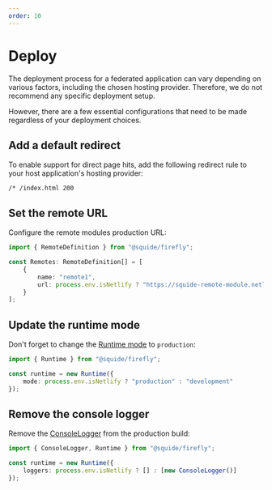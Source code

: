 ```yaml
---
order: 10
---
```


# Deploy

The deployment process for a federated application can vary depending on various factors, including the chosen hosting provider. Therefore, we do not recommend any specific deployment setup.

However, there are a few essential configurations that need to be made regardless of your deployment choices.

## Add a default redirect

To enable support for direct page hits, add the following redirect rule to your host application's hosting provider:

```
/* /index.html 200
```

## Set the remote URL

Configure the remote modules production URL:

```ts
import { RemoteDefinition } from "@squide/firefly";

const Remotes: RemoteDefinition[] = [
    {
        name: "remote1",
        url: process.env.isNetlify ? "https://squide-remote-module.netlify.app" : "http://localhost:8081"
    }
];
```

## Update the runtime mode

Don't forget to change the [Runtime mode](../reference/runtime/runtime-class.md#change-the-runtime-mode) to `production`:

```ts
import { Runtime } from "@squide/firefly";

const runtime = new Runtime({
    mode: process.env.isNetlify ? "production" : "development"
});
```

## Remove the console logger

Remove the [ConsoleLogger](../reference/logging/ConsoleLogger.md) from the production build:

```ts
import { ConsoleLogger, Runtime } from "@squide/firefly";

const runtime = new Runtime({
    loggers: process.env.isNetlify ? [] : [new ConsoleLogger()]
});
```
